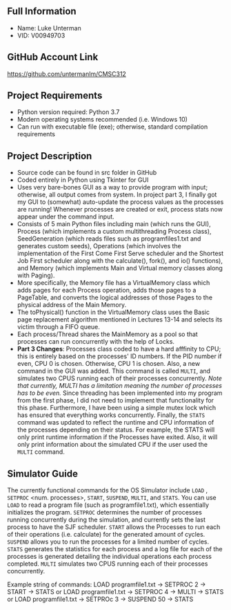 ## Full Information

* Name: Luke Unterman
* VID: V00949703

## GitHub Account Link

https://github.com/untermanlm/CMSC312

## Project Requirements

* Python version required: Python 3.7
* Modern operating systems recommended (i.e. Windows 10)
* Can run with executable file (exe); otherwise, standard compilation requirements

## Project Description

* Source code can be found in src folder in GitHub
* Coded entirely in Python using Tkinter for GUI
* Uses very bare-bones GUI as a way to provide program with input; otherwise, all output comes from system. In project part 3, I finally got my GUI to (somewhat) auto-update the process values as the processes are running! Whenever processes are created or exit, process stats now appear under the command input.
* Consists of 5 main Python files including main (which runs the GUI), Process (which implements a custom multithreading Process class), SeedGeneration (which reads files such as programfiles1.txt and generates custom seeds), Operations (which involves the implementation of the First Come First Serve scheduler and the Shortest Job First scheduler along with the calculate(), fork(), and io() functions), and Memory (which implements Main and Virtual memory classes along with Paging).
* More specifically, the Memory file has a VirtualMemory class which adds pages for each Process operation, adds those pages to a PageTable, and converts the logical addresses of those Pages to the physical address of the Main Memory.
* The toPhysical() function in the VirtualMemory class uses the Basic page replacement algorithm mentioned in Lectures 13-14 and selects its victim through a FIFO queue.
* Each process/Thread shares the MainMemory as a pool so that processes can run concurrently with the help of Locks.
* **Part 3 Changes**: Processes class coded to have a hard afffinity to CPU; this is entirely based on the processes' ID numbers. If the PID number if even, CPU 0 is chosen. Otherwise, CPU 1 is chosen. Also, a new command in the GUI was added. This command is called `MULTI`, and simulates two CPUS running each of their processes concurrently. *Note that currently, MULTI has a limitation meaning the number of processes has to be even.* Since threading has been implemented into my program from the first phase, I did not need to implement that functionality for this phase. Furthermore, I have been using a simple mutex lock which has ensured that everything works concurrently. Finally, the `STATS` command was updated to reflect the runtime and CPU information of the processes depending on their status. For example, the STATS will only print runtime information if the Processes have exited. Also, it will only print information about the simulated CPU if the user used the `MULTI` command.

## Simulator Guide

The currently functional commands for the OS Simulator include `LOAD` , `SETPROC` <num. processes>, `START`, `SUSPEND`, `MULTI`, and
`STATS`. You can use `LOAD` to read a program file (such as programfile1.txt), which essentially initializes the program. `SETPROC`
determines the number of processes running concurrently during the simulation, and currently sets the last process to have the
SJF scheduler. `START` allows the Processes to run each of their operations (i.e. calculate) for the generated amount of cycles.
`SUSPEND` allows you to run the processes for a limited number of cycles. `STATS` generates the statistics for each process and a
log file for each of the processes is generated detailing the individual operations each process completed. `MULTI` simulates two CPUS running each of their processes concurrently.

Example string of commands: LOAD programfile1.txt -> SETPROC 2 -> START -> STATS
                            or LOAD programfile1.txt -> SETPROC 4 -> MULTI -> STATS
                            or LOAD programfile1.txt -> SETPROc 3 -> SUSPEND 50 -> STATS
